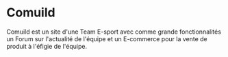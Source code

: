 # Comuild
Comuild est un site d'une Team E-sport  avec comme grande fonctionnalités un Forum sur l'actualité de l'équipe et un E-commerce pour la vente de produit à l'éfigie de l'équipe.
